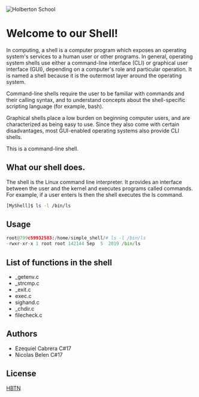 ![Holberton School](https://user-images.githubusercontent.com/81387977/155136726-0acad71c-42d2-41f0-ad62-784d315048b8.png)

# Welcome to our Shell!

In computing, a shell is a computer program which exposes an operating system's services to a human user or other programs. In general, operating system shells use either a command-line interface (CLI) or graphical user interface (GUI), depending on a computer's role and particular operation. It is named a shell because it is the outermost layer around the operating system.

Command-line shells require the user to be familiar with commands and their calling syntax, and to understand concepts about the shell-specific scripting language (for example, bash).

Graphical shells place a low burden on beginning computer users, and are characterized as being easy to use. Since they also come with certain disadvantages, most GUI-enabled operating systems also provide CLI shells.

This is a command-line shell.

## What our shell does.

The shell is the Linux command line interpreter. It provides an interface between the user and the kernel and executes programs called commands. For example, if a user enters ls then the shell executes the ls command.

```bash
[MyShell]$ ls -l /bin/ls
```

## Usage

```python
root@799c59932583:/home/simple_shell/# ls -l /bin/ls
-rwxr-xr-x 1 root root 142144 Sep  5  2019 /bin/ls
```

## List of functions in the shell
- _getenv.c
- _strcmp.c
- _exit.c
- exec.c
- sighand.c
- _chdir.c
- filecheck.c

## Authors
- Ezequiel Cabrera C#17
- Nicolas Belen C#17

## License
[HBTN](https://https://holbertonschool.uy/)
